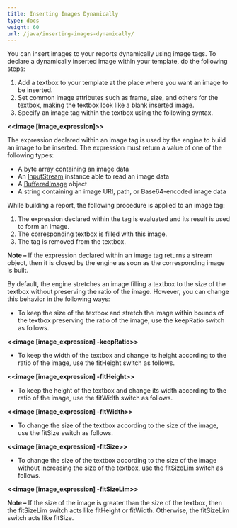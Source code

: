 ```yaml
---
title: Inserting Images Dynamically
type: docs
weight: 60
url: /java/inserting-images-dynamically/
---
```


You can insert images to your reports dynamically using image tags. To declare a dynamically inserted image within your template, do the following steps:

1. Add a textbox to your template at the place where you want an image to be inserted.
1. Set common image attributes such as frame, size, and others for the textbox, making the textbox look like a blank inserted image.
1. Specify an image tag within the textbox using the following syntax.

**&lt;&lt;image [image_expression]&gt;&gt;**

The expression declared within an image tag is used by the engine to build an image to be inserted. The expression must return a value of one of the following types:

- A byte array containing an image data
- An [InputStream](http://docs.oracle.com/javase/7/docs/api/java/io/InputStream.html) instance able to read an image data
- A [BufferedImage](http://docs.oracle.com/javase/7/docs/api/java/awt/image/BufferedImage.html) object
- A string containing an image URI, path, or Base64-encoded image data

While building a report, the following procedure is applied to an image tag:

1. The expression declared within the tag is evaluated and its result is used to form an image.
1. The corresponding textbox is filled with this image.
1. The tag is removed from the textbox. 

**Note –** If the expression declared within an image tag returns a stream object, then it is closed by the engine as soon as the corresponding image is built.

By default, the engine stretches an image filling a textbox to the size of the textbox without preserving the ratio of the image. However, you can change this behavior in the following ways:

- To keep the size of the textbox and stretch the image within bounds of the textbox preserving the ratio of the image, use the keepRatio switch as follows.

**&lt;&lt;image [image_expression] -keepRatio&gt;&gt;**

- To keep the width of the textbox and change its height according to the ratio of the image, use the fitHeight switch as follows.

**&lt;&lt;image [image_expression] -fitHeight&gt;&gt;**

- To keep the height of the textbox and change its width according to the ratio of the image, use the fitWidth switch as follows.

**&lt;&lt;image [image_expression] -fitWidth&gt;&gt;**

- To change the size of the textbox according to the size of the image, use the fitSize switch as follows.

**&lt;&lt;image [image_expression] -fitSize&gt;&gt;**

- To change the size of the textbox according to the size of the image without increasing the size of the textbox, use the fitSizeLim switch as follows.

**&lt;&lt;image [image_expression] -fitSizeLim&gt;&gt;**

**Note –** If the size of the image is greater than the size of the textbox, then the fitSizeLim switch acts like fitHeight or fitWidth. Otherwise, the fitSizeLim switch acts like fitSize.
